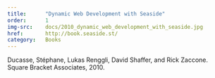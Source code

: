 ```yaml
---
title:      "Dynamic Web Development with Seaside"
order:      1
img-src:    docs/2010_dynamic_web_development_with_seaside.jpg
href:       http://book.seaside.st/
category:   Books
---
```

Ducasse, Stéphane, Lukas Renggli, David Shaffer, and Rick Zaccone. Square Bracket Associates, 2010.